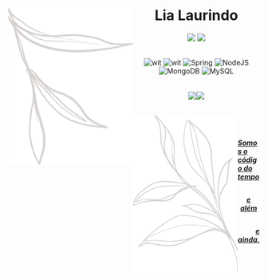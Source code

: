  <h1 align="center"> <img align="left" src="element3.png" alt="drawing" width="250"/> Lia Laurindo </h1>
 
 <div align="center">
  <a href="https://www.linkedin.com/in/lialaurindo/" target="_blank"><img src="https://img.shields.io/badge/LinkedIn-0d1117?style=for-the-badge&logo=linkedin&logoColor=8B0000" target="_blank"></a>
    <a href="mailto:liamaralaurindo@gmail.com" target="_blank"><img src="https://img.shields.io/badge/Gmail-0d1117?style=for-the-badge&logo=gmail&logoColor=8B0000" target="_blank"></a>
</div>


<br>

<div align="center">
 
![wit](https://img.shields.io/badge/Amazon_AWS-0d1117?style=for-the-badge&logo=amazonaws&logoColor=8B0000)
![wit](https://img.shields.io/badge/Java-0d1117?style=for-the-badge&logo=java&logoColor=8B0000)
![Spring](https://img.shields.io/badge/spring-0d1117.svg?style=for-the-badge&logo=spring&logoColor=8B0000)
![NodeJS](https://img.shields.io/badge/Node.js-0d1117?style=for-the-badge&logo=node.js&logoColor=8B0000)
 <br>
![MongoDB](https://img.shields.io/badge/MongoDB-0d1117.svg?style=for-the-badge&logo=mongodb&logoColor=8B0000)
![MySQL](https://img.shields.io/badge/mysql-0d1117.svg?style=for-the-badge&logo=mysql&logoColor=8B0000)
  
 </div>
 <br>
 
<div align= "center">
<a href="https://github.com/lialaurindo"> <img align ="center" height="125em" src="https://github-readme-stats.vercel.app/api?username=lialaurindo&show_icons=true&theme=merko&include_all_commits=true&count_private=true&hide_border=true&bg_color=0d1117&text_color=8B0000&title_color=8B0000"/><img align ="center" height="130em" src="https://github-readme-stats.vercel.app/api/top-langs/?username=lialaurindo&layout=compact&langs_count=7&theme=merko&hide_border=true&bg_color=0d1117&text_color=8B0000&title_color=8B0000"/>
</div>
  
<br>
 
 <img align="left" src="element14.png" alt="drawing" width="210"/><br>
 
 
 ##
  <h4 align="left"> <b><i> Somos o código do tempo </i></b></h4>

 ##
<h4 align="center"> <b><i> e além </i></b></h4>

 ##
  <h4 align="right"> <b><i> e ainda. </i></b></h4>
 
##


